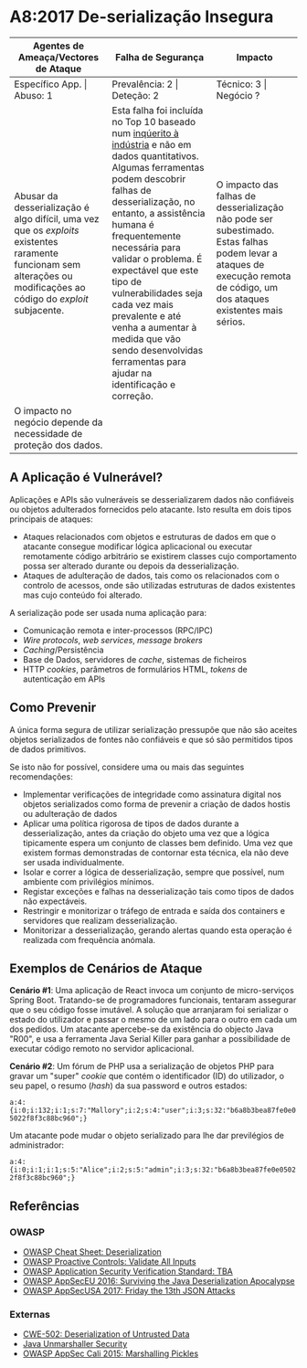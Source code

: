 # A8:2017 De-serialização Insegura

| Agentes de Ameaça/Vectores de Ataque | Falha de Segurança | Impacto |
| -- | -- | -- |
| Específico App. \| Abuso: 1 | Prevalência: 2 \| Deteção: 2 | Técnico: 3 \| Negócio ? |
| Abusar da desserialização é algo difícil, uma vez que os _exploits_ existentes raramente funcionam sem alterações ou modificações ao código do _exploit_ subjacente. | Esta falha foi incluída no Top 10 baseado num [inqúerito à indústria][0xa81] e não em dados quantitativos. Algumas ferramentas podem descobrir falhas de desserialização, no entanto, a assistência humana é frequentemente necessária para validar o problema. É expectável que este tipo de vulnerabilidades seja cada vez mais prevalente e até venha a aumentar à medida que vão sendo desenvolvidas ferramentas para ajudar na identificação e correção. | O impacto das falhas de desserialização não pode ser subestimado. Estas falhas podem levar a ataques de execução remota de código, um dos ataques existentes mais sérios.
O impacto no negócio depende da necessidade de proteção dos dados. |

## A Aplicação é Vulnerável?

Aplicações e APIs são vulneráveis se desserializarem dados não confiáveis ou
objetos adulterados fornecidos pelo atacante. Isto resulta em dois tipos
principais de ataques:

* Ataques relacionados com objetos e estruturas de dados em que o atacante
  consegue modificar lógica aplicacional ou executar remotamente código
  arbitrário se existirem classes cujo comportamento possa ser alterado durante
  ou depois da desserialização.
* Ataques de adulteração de dados, tais como os relacionados com o controlo de
  acessos, onde são utilizadas estruturas de dados existentes mas cujo conteúdo
  foi alterado.

A serialização pode ser usada numa aplicação para:

* Comunicação remota e inter-processos (RPC/IPC)
* _Wire protocols_, _web services_, _message brokers_
* _Caching_/Persistência
* Base de Dados, servidores de _cache_, sistemas de ficheiros
* HTTP _cookies_, parâmetros de formulários HTML, _tokens_ de autenticação em
  APIs

## Como Prevenir

A única forma segura de utilizar serialização pressupõe que não são aceites
objetos serializados de fontes não confiáveis e que só são permitidos tipos de
dados primitivos.

Se isto não for possível, considere uma ou  mais das seguintes recomendações:

* Implementar verificações de integridade como assinatura digital nos objetos
  serializados como forma de prevenir a criação de dados hostis ou adulteração
  de dados
* Aplicar uma política rigorosa de tipos de dados durante a desserialização,
  antes da criação do objeto uma vez que a lógica tipicamente espera um conjunto
  de classes bem definido. Uma vez que existem formas demonstradas de contornar
  esta técnica, ela não deve ser usada individualmente.
* Isolar e correr a lógica de desserialização, sempre que possível, num ambiente
  com privilégios mínimos.
* Registar exceções e falhas na desserialização tais como tipos de dados não
  expectáveis.
* Restringir e monitorizar o tráfego de entrada e saída dos containers e
  servidores que realizam desserialização.
* Monitorizar a desserialização, gerando alertas quando esta operação é
  realizada com frequência anómala.

## Exemplos de Cenários de Ataque

**Cenário #1**: Uma aplicação de React invoca um conjunto de micro-serviços
Spring Boot. Tratando-se de programadores funcionais, tentaram assegurar que o
seu código fosse imutável. A solução que arranjaram foi serializar o estado do
utilizador e passar o mesmo de um lado para o outro em cada um dos pedidos. Um
atacante apercebe-se da existência do objecto Java "R00", e usa a ferramenta
Java Serial Killer para ganhar a possibilidade de executar código remoto no
servidor aplicacional.

**Cenário #2**: Um fórum de PHP usa a serialização de objetos PHP para gravar um
"super" _cookie_ que contém o identificador (ID) do utilizador, o seu papel, o
resumo (_hash_) da sua password e outros estados:

`a:4:{i:0;i:132;i:1;s:7:"Mallory";i:2;s:4:"user";i:3;s:32:"b6a8b3bea87fe0e05022f8f3c88bc960";}`

Um atacante pode mudar o objeto serializado para lhe dar previlégios de
administrador:

`a:4:{i:0;i:1;i:1;s:5:"Alice";i:2;s:5:"admin";i:3;s:32:"b6a8b3bea87fe0e05022f8f3c88bc960";}`

## Referências

### OWASP

* [OWASP Cheat Sheet: Deserialization][0xa82]
* [OWASP Proactive Controls: Validate All Inputs][0xa83]
* [OWASP Application Security Verification Standard: TBA][0xa84]
* [OWASP AppSecEU 2016: Surviving the Java Deserialization Apocalypse][0xa85]
* [OWASP AppSecUSA 2017: Friday the 13th JSON Attacks][0xa86]

### Externas

* [CWE-502: Deserialization of Untrusted Data][0xa87]
* [Java Unmarshaller Security][0xa88]
* [OWASP AppSec Cali 2015: Marshalling Pickles][0xa89]

[0xa81]: https://owasp.blogspot.com/2017/08/owasp-top-10-2017-project-update.html
[0xa82]: https://cheatsheetseries.owasp.org/cheatsheets/Deserialization_Cheat_Sheet.html
[0xa83]: https://owasp.org/www-project-proactive-controls/v3/en/c5-validate-inputs
[0xa84]: https://github.com/OWASP/ASVS/blob/v4.0.2/4.0/en/0x11-V2-Authentication.md
[0xa85]: https://speakerdeck.com/pwntester/surviving-the-java-deserialization-apocalypse
[0xa86]: https://speakerdeck.com/pwntester/friday-the-13th-json-attacks
[0xa87]: https://cwe.mitre.org/data/definitions/502.html
[0xa88]: https://github.com/mbechler/marshalsec
[0xa89]: https://frohoff.github.io/appseccali-marshalling-pickles/ 

[1]: https://owasp.blogspot.com/2017/08/owasp-top-10-2017-project-update.html

